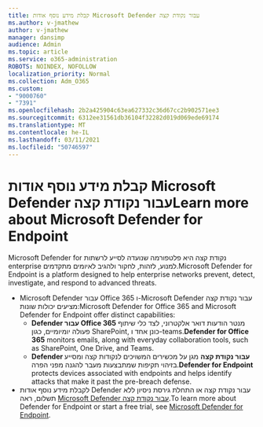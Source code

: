 ```yaml
---
title: קבלת מידע נוסף אודות Microsoft Defender עבור נקודת קצה
ms.author: v-jmathew
author: v-jmathew
manager: dansimp
audience: Admin
ms.topic: article
ms.service: o365-administration
ROBOTS: NOINDEX, NOFOLLOW
localization_priority: Normal
ms.collection: Adm_O365
ms.custom:
- "9000760"
- "7391"
ms.openlocfilehash: 2b2a425904c63ea627332c36d67cc2b902571ee3
ms.sourcegitcommit: 6312ee31561db36104f32282d019d069ede69174
ms.translationtype: MT
ms.contentlocale: he-IL
ms.lasthandoff: 03/11/2021
ms.locfileid: "50746597"
---
```

# <a name="learn-more-about-microsoft-defender-for-endpoint"></a><span data-ttu-id="14679-102">קבלת מידע נוסף אודות Microsoft Defender עבור נקודת קצה</span><span class="sxs-lookup"><span data-stu-id="14679-102">Learn more about Microsoft Defender for Endpoint</span></span>

<span data-ttu-id="14679-103">Microsoft Defender for נקודת קצה היא פלטפורמה שנועדה לסייע לרשתות enterprise למנוע, לזהות, לחקור ולהגיב לאיומים מתקדמים.</span><span class="sxs-lookup"><span data-stu-id="14679-103">Microsoft Defender for Endpoint is a platform designed to help enterprise networks prevent, detect, investigate, and respond to advanced threats.</span></span>

- <span data-ttu-id="14679-104">Microsoft Defender עבור Office 365 ו-Microsoft Defender עבור נקודת קצה מציעים יכולות שונות:</span><span class="sxs-lookup"><span data-stu-id="14679-104">Microsoft Defender for Office 365 and Microsoft Defender for Endpoint offer distinct capabilities:</span></span>
  - <span data-ttu-id="14679-105">**Defender עבור Office 365** מנטר הודעות דואר אלקטרוני, לצד כלי שיתוף פעולה יומיומיים, כגון SharePoint, כונן אחד ו-teams.</span><span class="sxs-lookup"><span data-stu-id="14679-105">**Defender for Office 365** monitors emails, along with everyday collaboration tools, such as SharePoint, One Drive, and Teams.</span></span>
  - <span data-ttu-id="14679-106">**Defender עבור נקודת קצה** מגן על מכשירים המשויכים לנקודות קצה ומסייע בזיהוי תקיפות שמתבצעות מעבר להגנה מפני הפרה.</span><span class="sxs-lookup"><span data-stu-id="14679-106">**Defender for Endpoint** protects devices associated with endpoints and helps identify attacks that make it past the pre-breach defense.</span></span>
- <span data-ttu-id="14679-107">לקבלת מידע נוסף אודות Defender עבור נקודת קצה או התחלת גירסת ניסיון ללא תשלום, ראה [Microsoft Defender עבור נקודת קצה](https://go.microsoft.com/fwlink/?linkid=2094113).</span><span class="sxs-lookup"><span data-stu-id="14679-107">To learn more about Defender for Endpoint or start a free trial, see [Microsoft Defender for Endpoint](https://go.microsoft.com/fwlink/?linkid=2094113).</span></span>

